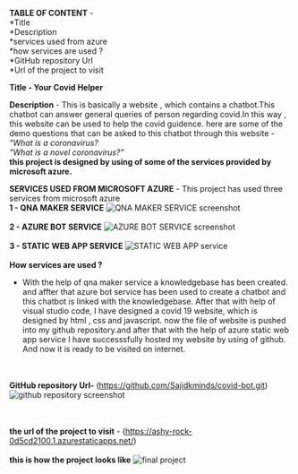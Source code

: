 **TABLE OF CONTENT** -
                       <br>*Title\
                       \*Description \
                        *services used from azure\
                        *how services are used ?\
                        *GitHub repository Url<br>
                       *Url of the project to visit<br>
                       

**Title - Your Covid Helper**

**Description** - 
                  This is basically a website , which contains a chatbot.This chatbot can answer general queries of person regarding covid.In this way , this website can be used to help the covid guidence.
                  here are some of the demo questions that can be asked to this chatbot through this website -
               <br>   *"What is a coronavirus?* 
               <br>   *"What is a novel coronavirus?"*
                <br> **this project is designed by using of some of the services provided by microsoft azure.**
            
 **SERVICES USED FROM MICROSOFT AZURE**
                                    -  This project has used three services from microsoft azure\
           **1 - QNA MAKER SERVICE**
              ![QNA MAKER SERVICE screenshot](https://user-images.githubusercontent.com/88972817/190856867-39ce73f3-52e1-4402-9b4e-55a9e3eb4bd0.png)
     <br><br>     **2 - AZURE BOT SERVICE**
             ![AZURE BOT SERVICE screenshot](https://user-images.githubusercontent.com/88972817/190873179-1903a418-1ab1-4fc3-a91f-777fb6ed6b0d.png)
    <br><br>   **3 - STATIC WEB APP SERVICE**
              ![STATIC WEB APP service](https://user-images.githubusercontent.com/88972817/190873414-9ddb8989-733f-481a-843f-6586b704cccd.png)
    <br><br>    **How services are used ?**
    
   - With the help of qna maker service a knowledgebase has been created. and affter that azure bot service has been used to create a chatbot and this chatbot is            linked  with the knowledgebase.
     After that with help of visual studio code, I have designed a covid 19 website, which is designed by html , css and javascript.
     now the file of website is pushed into my github repository.and after that with the help of azure static web app service I have successsfully hosted my website by      using of github. And now it is ready to be visited on internet.
     
   <br><br>  **GitHub repository Url-** (https://github.com/Sajidkminds/covid-bot.git)
     ![github repository screenshot](https://user-images.githubusercontent.com/88972817/190871415-ba9a1d66-4cea-47d4-8cc3-42f7b7bd99bb.png)

   <br><br>**the url of the project to visit** - (https://ashy-rock-0d5cd2100.1.azurestaticapps.net/)
   <br><br> **this is how the project looks like**
          ![final project](https://user-images.githubusercontent.com/88972817/190857456-b8bd73b7-8376-495b-87da-fb57c41f3571.png)
          <br><br>
         
